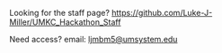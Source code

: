 Looking for the staff page?
https://github.com/Luke-J-Miller/UMKC_Hackathon_Staff

Need access?
email: ljmbm5@umsystem.edu
